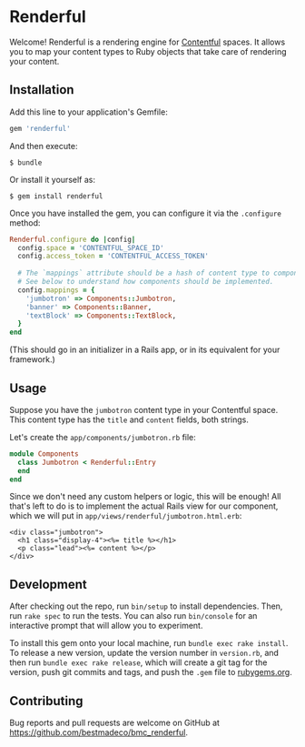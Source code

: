 # Renderful

Welcome! Renderful is a rendering engine for [Contentful](https://www.contentful.com) spaces. It
allows you to map your content types to Ruby objects that take care of rendering your content.

## Installation

Add this line to your application's Gemfile:

```ruby
gem 'renderful'
```

And then execute:

```console
$ bundle
```

Or install it yourself as:

```console
$ gem install renderful
```

Once you have installed the gem, you can configure it via the `.configure` method:

```ruby
Renderful.configure do |config|
  config.space = 'CONTENTFUL_SPACE_ID'
  config.access_token = 'CONTENTFUL_ACCESS_TOKEN'
  
  # The `mappings` attribute should be a hash of content type to component class mappings.
  # See below to understand how components should be implemented. 
  config.mappings = {
    'jumbotron' => Components::Jumbotron,
    'banner' => Components::Banner,
    'textBlock' => Components::TextBlock,
  }
end
``` 

(This should go in an initializer in a Rails app, or in its equivalent for your framework.)

## Usage

Suppose you have the `jumbotron` content type in your Contentful space. This content type has the
`title` and `content` fields, both strings.

Let's create the `app/components/jumbotron.rb` file:

```ruby
module Components
  class Jumbotron < Renderful::Entry
  end
end
```

Since we don't need any custom helpers or logic, this will be enough! All that's left to do is to
implement the actual Rails view for our component, which we will put in `app/views/renderful/jumbotron.html.erb`:

```erb
<div class="jumbotron">
  <h1 class="display-4"><%= title %></h1>
  <p class="lead"><%= content %></p>
</div>
```

## Development

After checking out the repo, run `bin/setup` to install dependencies. Then, run `rake spec` to run 
the tests. You can also run `bin/console` for an interactive prompt that will allow you to 
experiment.

To install this gem onto your local machine, run `bundle exec rake install`. To release a new 
version, update the version number in `version.rb`, and then run `bundle exec rake release`, which 
will create a git tag for the version, push git commits and tags, and push the `.gem` file to 
[rubygems.org](https://rubygems.org).

## Contributing

Bug reports and pull requests are welcome on GitHub at https://github.com/bestmadeco/bmc_renderful.
